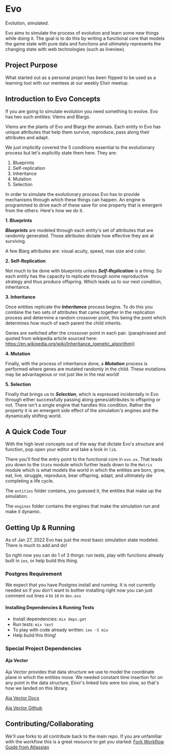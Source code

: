 # Evo
Evolution, simulated.

Evo aims to simulate the process of evolution and learn some new things while doing it. The goal is to do this by writing a functional core that models the game state with pure data and functions and ultimately represents the changing state with web technologies (such as liveview).

## Project Purpose
What started out as a personal project has been flipped to be used as a learning tool with our mentees at our weekly Elixir meetup.

## Introduction to Evo Concepts
If you are going to simulate evolution you need something to evolve. Evo has two such entities: Vlems and Blargs.

Vlems are the plants of Evo and Blargs the animals. Each entity in Evo has unique attributes that help them survive, reproduce, pass along their attributes and adapt.

We just implicitly covered the 5 conditions essential to the evolutionary process but let's explicitly state them here. They are:

1. Blueprints
2. Self-replication
3. Inheritance
4. Mutation
5. Selection

In order to simulate the evolutionary process Evo has to provide mechanisms through which these things can happen. An engine is programmed to drive each of these save for one property that is emergent from the others. Here's how we do it.

**1. Blueprints**

_**Blueprints**_ are modeled through each entity's set of attributes that are randomly generated. Those attributes dictate how effective they are at surviving.

A few Blarg attributes are: visual acuity, speed, max size and color.

**2. Self-Replication**

Not much to be done with blueprints unless _**Self-Replication**_ is a thing. So each entity has the capacity to replicate through some reproductive strategy and thus produce offspring. Which leads us to our next condition, inheritance.

**3. Inheritance**

Once entities replicate the _**Inheritance**_ process begins. To do this you combine the two sets of attributes that came together in the replication process and determine a random crossover point, this being the point which determines how much of each parent the child inherits.

Genes are switched after the crossover point in each pair. (paraphrased and quoted from wikipedia article sourced here: https://en.wikipedia.org/wiki/Inheritance_(genetic_algorithm))

**4. Mutation**

Finally, with the process of inheritance done, a _**Mutation**_ process is performed where genes are mutated randomly in the child. These mutations may be advantageous or not just like in the real world!

**5. Selection**

Finally that brings us to _**Selection**_, which is expressed incidentally in Evo through either successfully passing along genes/attributes to offspring or not. There isn't a single engine that handles this condition. Rather the property it is an emergent side effect of the simulation's engines and the dynamically shifting world.

## A Quick Code Tour
With the high level concepts out of the way that dictate Evo's structure and function, pop open your editor and take a look in `lib`.

There you'll find the entry point to the functional core in `evo.ex`. That leads you down to the `State` module which further leads down to the `Matrix` module which is what models the world in which the entities are born, grow, eat, live, struggle, reproduce, bear offspring, adapt, and ultimately die completing a life cycle.

The `entities` folder contains, you guessed it, the entities that make up the simulation.

The `engines` folder contains the engines that make the simulation run and make it dynamic.

## Getting Up & Running
As of Jan 27, 2022 Evo has just the most basic simulation state modeled. There is much to add and do!

So right now you can do 1 of 3 things: run tests, play with functions already built in `iex`, or help build this thing.

### Postgres Requirement
We expect that you have Postgres install and running. It is not currently needed so if you don't want to bother installing right now you can just comment out lines `4` to `10` in `dev.exs`

#### Installing Dependencies & Running Tests

  * Install dependencies: `mix deps.get`
  * Run tests: `mix test`
  * To play with code already written: `iex -S mix`
  * Help build this thing!

### Special Project Dependencies
#### Aja Vector
Aja Vector provides that data structure we use to model the coordinate plane in which the entities move. We needed constant time insertion for on any point in the data structure, Elixir's linked lists were too slow, so that's how we landed on this library.

[Aja Vector Docs](https://github.com/sabiwara/aja)

[Aja Vector Github](https://github.com/sabiwara/aja)

## Contributing/Collaborating
We'll use forks to all contribute back to the main repo. If you are unfamiliar with the workflow this is a great resource to get you started: [Fork Workflow Guide from Atlassian](https://www.atlassian.com/git/tutorials/comparing-workflows/forking-workflow)
